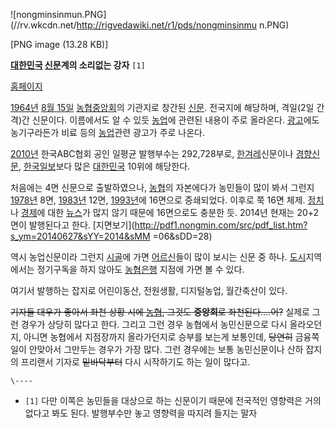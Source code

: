 ![nongminsinmun.PNG](//rv.wkcdn.net/http://rigvedawiki.net/r1/pds/nongminsinmu
n.PNG)

[PNG image (13.28 KB)]

**[대한민국](%EB%8C%80%ED%95%9C%EB%AF%BC%EA%B5%AD.md) [신문](%EC%8B%A0%EB%AC%B8.md)계의 소리없는 강자** `[1]`

[홈페이지](http://www.nongmin.com/)

[1964년](1964%EB%85%84.md) [8월 15일](8%EC%9B%94%2015%EC%9D%BC.md)
[농협중앙회](%EB%86%8D%ED%98%91%EC%A4%91%EC%95%99%ED%9A%8C.md)의 기관지로 창간된
[신문](%EC%8B%A0%EB%AC%B8.md). 전국지에 해당하며, 격일(2일 간격)간 신문이다. 이름에서도 알 수 있듯
[농업](%EB%86%8D%EC%97%85.md)에 관련된 내용이 주로 올라온다.
[광고](%EA%B4%91%EA%B3%A0.md)에도 농기구라든가 비료 등의 [농업](%EB%86%8D%EC%97%85.md)관련
광고가 주로 나온다.

[2010년](2010%EB%85%84.md) 한국ABC협회 공인 일평균 발행부수는 292,728부로,
[한겨레](%ED%95%9C%EA%B2%A8%EB%A0%88.md)신문이나
[경향신문](%EA%B2%BD%ED%96%A5%EC%8B%A0%EB%AC%B8.md),
[한국일보](%ED%95%9C%EA%B5%AD%EC%9D%BC%EB%B3%B4.md)보다 많은
[대한민국](%EB%8C%80%ED%95%9C%EB%AF%BC%EA%B5%AD.md) 10위에 해당한다.

처음에는 4면 신문으로 출발하였으나, [농협](%EB%86%8D%ED%98%91.md)의 자본에다가 농민들이 많이 봐서 그런지
[1978년](1978%EB%85%84.md) 8면, [1983년](1983%EB%85%84.md) 12면,
[1993년](1993%EB%85%84.md)에 16면으로 증쇄되었다. 이후로 쭉 16면 체제.
[정치](%EC%A0%95%EC%B9%98.md)나 [경제](%EA%B2%BD%EC%A0%9C.md)에 대한
[뉴스](%EB%89%B4%EC%8A%A4.md)가 많지 않기 때문에 16면으로도 충분한 듯. 2014년 현재는 20+2면이 발행된다고
한다. [지면보기](http://pdf1.nongmin.com/src/pdf_list.htm?s_ym=20140627&sYY=2014&sMM
=06&sDD=28)

역시 농업신문이라 그런지 [시골](%EC%8B%9C%EA%B3%A8.md)에 가면
[어르신](%EC%96%B4%EB%A5%B4%EC%8B%A0.md)들이 많이 보시는 신문 중 하나.
[도시](%EB%8F%84%EC%8B%9C.md)지역에서는 정기구독을 하지 않아도
[농협은행](%EB%86%8D%ED%98%91%EC%9D%80%ED%96%89.md) 지점에 가면 볼 수 있다.

여기서 발행하는 잡지로 어린이동산, 전원생활, 디지털농업, 월간축산이 있다.

<del>기자들 대우가 좋아서 좌천 상황 시에 [농협](%EB%86%8D%ED%98%91.md), 그것도 **중앙회**로
좌천된다....어?</del> 실제로 그런 경우가 상당히 많다고 한다. 그리고 그런 경우 농협에서 농민신문으로 다시 올라오던지, 아니면
농협에서 지점장까지 올라가던지로 승부를 보는게 보통인데, <del>당연히</del> 금융쪽 일이 안맞아서 그만두는 경우가 가장 많다. 그런
경우에는 보통 농민신문이나 산하 잡지의 프리랜서 기자로 <del>밑바닥부터</del> 다시 시작하기도 하는 일이 많다고.

`\----`

  * `[1]` 다만 이쪽은 농민들을 대상으로 하는 신문이기 때문에 전국적인 영향력은 거의 없다고 봐도 된다. 발행부수만 놓고 영향력을 따지려 들지는 말자

